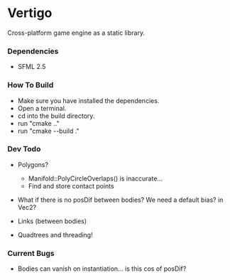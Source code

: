 # Vertigo
Cross-platform game engine as a static library.

### Dependencies
 - SFML 2.5

### How To Build
 - Make sure you have installed the dependencies.
 - Open a terminal.
 - cd into the build directory.
 - run "cmake .."
 - run "cmake --build ."

### Dev Todo
 - Polygons?
	 - Manifold::PolyCircleOverlaps() is inaccurate...
	 - Find and store contact points

 - What if there is no posDif between bodies? We need a default bias? in Vec2?
 - Links (between bodies)
 - Quadtrees and threading!

### Current Bugs
 - Bodies can vanish on instantiation... is this cos of posDif?

 